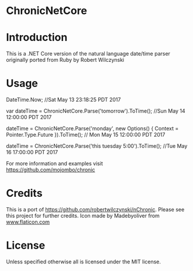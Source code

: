 # ChronicNetCore
# Introduction
This is a .NET Core version of the natural language date/time parser originally ported from Ruby by Robert Wilczynski
# Usage
DateTime.Now;   //Sat May 13 23:18:25 PDT 2017

var dateTime = ChronicNetCore.Parse('tomorrow').ToTime(); //Sun May 14 12:00:00 PDT 2017

dateTime = ChronicNetCore.Parse('monday', new Options() { Context = Pointer.Type.Future }).ToTime(); // Mon May 15 12:00:00 PDT 2017

dateTime = ChronicNetCore.Parse('this tuesday 5:00').ToTime(); //Tue May 16 17:00:00 PDT 2017

For more information and examples visit https://github.com/mojombo/chronic
# Credits
This is a port of https://github.com/robertwilczynski/nChronic. Please see this project for further credits.
Icon made by Madebyoliver from www.flaticon.com 
# License
Unless specified otherwise all is licensed under the MIT license.
